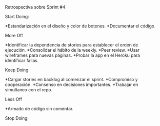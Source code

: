 Retrospectiva sobre Sprint #4

Start Doing:

*Estandarización en el diseño y color de botones.
*Documentar el código.

More Off

*Identificar la dependencia de stories para establecer el orden de ejecución.
*Consolidar el hábito de la weekly.
*Peer review.
*Usar wireframes para nuevas páginas.
*Probar la app en el Heroku para identificar fallas.

Keep Doing

*Cargar stories en backlog al comenzar el sprint.
*Compromiso y cooperación.
*Consenso en decisiones importantes.
*Trabajar en simultaneo con el repo.


Less Off

*Armado de código sin comentar.

Stop Doing

